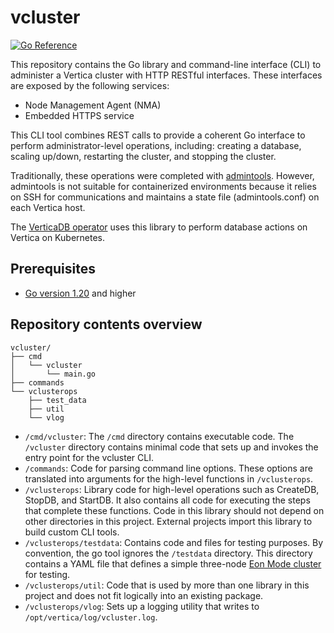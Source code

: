 # vcluster

[![Go Reference](https://pkg.go.dev/badge/github.com/vertica/vcluster.svg)](https://pkg.go.dev/github.com/vertica/vcluster)

This repository contains the Go library and command-line interface (CLI) to
administer a Vertica cluster with HTTP RESTful interfaces. These interfaces are
exposed by the following services:
- Node Management Agent (NMA)
- Embedded HTTPS service

This CLI tool combines REST calls to provide a coherent Go interface to perform
administrator-level operations, including: creating a database, scaling
up/down, restarting the cluster, and stopping the cluster.

Traditionally, these operations were completed with
[admintools](https://docs.vertica.com/latest/en/admin/using-admin-tools/admin-tools-reference/writing-admin-tools-scripts/).
However, admintools is not suitable for containerized environments because it
relies on SSH for communications and maintains a state file (admintools.conf)
on each Vertica host.

The [VerticaDB operator](https://github.com/vertica/vertica-kubernetes) uses
this library to perform database actions on Vertica on Kubernetes.

## Prerequisites
- [Go version 1.20](https://go.dev/doc/install) and higher


## Repository contents overview

```
vcluster/
├── cmd
│   └── vcluster
│       └── main.go
├── commands
└── vclusterops
    ├── test_data
    ├── util
    └── vlog
```

- `/cmd/vcluster`: The `/cmd` directory contains executable code. The
  `/vcluster` directory contains minimal code that sets up and invokes the
  entry point for the vcluster CLI.
- `/commands`: Code for parsing command line options. These options are
  translated into arguments for the high-level functions in `/vclusterops`.
- `/vclusterops`: Library code for high-level operations such as CreateDB,
  StopDB, and StartDB. It also contains all code for executing the steps that
complete these functions. Code in this library should not depend on other
directories in this project.
  External projects import this library to build custom CLI tools.
- `/vclusterops/testdata`: Contains code and files for testing purposes. By
  convention, the go tool ignores the `/testdata` directory.
  This directory contains a YAML file that defines a simple three-node [Eon Mode cluster](https://docs.vertica.com/latest/en/architecture/eon-concepts/) for testing.
- `/vclusterops/util`: Code that is used by more than one library in this
  project and does not fit logically into an existing package.
- `/vclusterops/vlog`: Sets up a logging utility that writes to
  `/opt/vertica/log/vcluster.log`.
